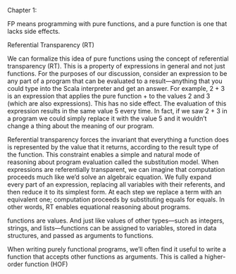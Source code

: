 Chapter 1:

FP means programming with pure functions, and a pure function is one that lacks side effects.

Referential Transparency (RT)

We can formalize this idea of pure functions using the concept of referential transparency (RT). This is a property of expressions in general and not just functions. For the purposes of our discussion, consider an expression to be any part of a program that can be evaluated to a result—anything that you could type into the Scala interpreter and get an answer. For example, 2 + 3 is an expression that applies the pure function + to the values 2 and 3 (which are also expressions). This has no side effect. The evaluation of this expression results in the same value 5 every time. In fact, if we saw 2 + 3 in a program we could simply replace it with the value 5 and it wouldn’t change a thing about the meaning of our program.

Referential transparency forces the invariant that everything a function does is represented by the value that it returns, according to the result type of the function. This constraint enables a simple and natural mode of reasoning about program evaluation called the substitution model. When expressions are referentially transparent, we can imagine that computation proceeds much like we’d solve an algebraic equation. We fully expand every part of an expression, replacing all variables with their referents, and then reduce it to its simplest form. At each step we replace a term with an equivalent one; computation proceeds by substituting equals for equals. In other words, RT enables equational reasoning about programs.


functions are values. And just like values of other types—such as integers, strings, and lists—functions can be assigned to variables, stored in data structures, and passed as arguments to functions.

When writing purely functional programs, we’ll often find it useful to write a function that accepts other functions as arguments. This is called a higher-order function (HOF)
